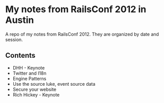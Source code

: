 # My notes from RailsConf 2012 in Austin

A repo of my notes from RailsConf 2012. They are organized by date and session.

## Contents

* DHH - Keynote
* Twitter and I18n
* Engine Patterns
* Use the source luke, event source data
* Secure your website
* Rich Hickey - Keynote
